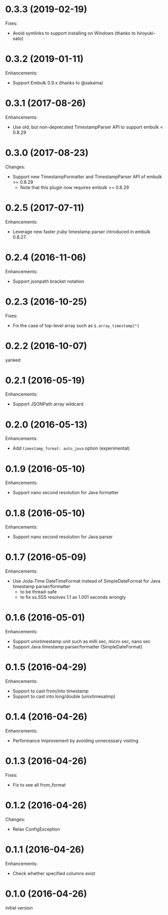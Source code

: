 # 0.3.3 (2019-02-19)

Fixes:

* Avoid symlinks to support installing on Windows (thanks to hiroyuki-sato)

# 0.3.2 (2019-01-11)

Enhancements:

* Support Embulk 0.9.x (thanks to @sakama)

# 0.3.1 (2017-08-26)

Enhancements:

* Use old, but non-deprecated TimestampParser API to support embulk < 0.8.29

# 0.3.0 (2017-08-23)

Changes:

* Support new TimestampFormatter and TimestampParser API of embulk >= 0.8.29
  * Note that this plugin now requires embulk >= 0.8.29

# 0.2.5 (2017-07-11)

Enhancements:

* Leverage new faster jruby timestamp parser introduced in embulk 0.8.27.

# 0.2.4 (2016-11-06)

Enhancements:

* Support jsonpath bracket notation

# 0.2.3 (2016-10-25)

Fixes:

* Fix the case of top-level array such as `$.array_timestamp[*]`

# 0.2.2 (2016-10-07)

yanked

# 0.2.1 (2016-05-19)

Enhancements:

* Support JSONPath array wildcard

# 0.2.0 (2016-05-13)

Enhancements:

* Add `timestamp_format: auto_java` option (experimental)

# 0.1.9 (2016-05-10)

Enhancements:

* Support nano second resolution for Java formatter

# 0.1.8 (2016-05-10)

Enhancements:

* Support nano second resolution for Java parser

# 0.1.7 (2016-05-09)

Enhancements:

* Use Joda-Time DateTimeFormat instead of SimpleDateFormat for Java timestamp parser/formatter
  * to be thread-safe
  * to fix ss.SSS resolves 1.1 as 1.001 seconds wrongly

# 0.1.6 (2016-05-01)

Enhancements:

* Support unixtimestamp unit such as milli sec, micro sec, nano sec
* Support Java timestamp parser/formatter (SimpleDateFormat)

# 0.1.5 (2016-04-29)

Enhancements:

* Support to cast from/into timestamp
* Support to cast into long/double (unixtimesatmp)

# 0.1.4 (2016-04-26)

Enhancements:

* Performance Improvement by avoiding unnecessary visiting

# 0.1.3 (2016-04-26)

Fixes:

* Fix to see all from_format

# 0.1.2 (2016-04-26)

Changes:

* Relax ConfigException

# 0.1.1 (2016-04-26)

Enhancements:

* Check whether specified columns exist

# 0.1.0 (2016-04-26)

initial version
